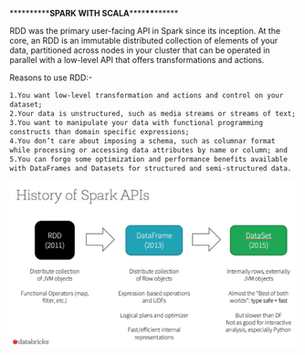 \***\*\*\*\*\*\*\***SPARK WITH SCALA****\*\*****\*\*****\*\*****

RDD was the primary user-facing API in Spark since its inception. At the core, an RDD is an immutable distributed collection of elements of your data, partitioned across nodes in your cluster that can be operated in parallel with a low-level API that offers transformations and actions.

Reasons to use RDD:-

    1.You want low-level transformation and actions and control on your dataset;
    2.Your data is unstructured, such as media streams or streams of text;
    3.You want to manipulate your data with functional programming constructs than domain specific expressions;
    4.You don’t care about imposing a schema, such as columnar format while processing or accessing data attributes by name or column; and
    5.You can forgo some optimization and performance benefits available with DataFrames and Datasets for structured and semi-structured data.

![alt-text](https://github.com/Abhishek010397/Spark/blob/master/architecture.png)
